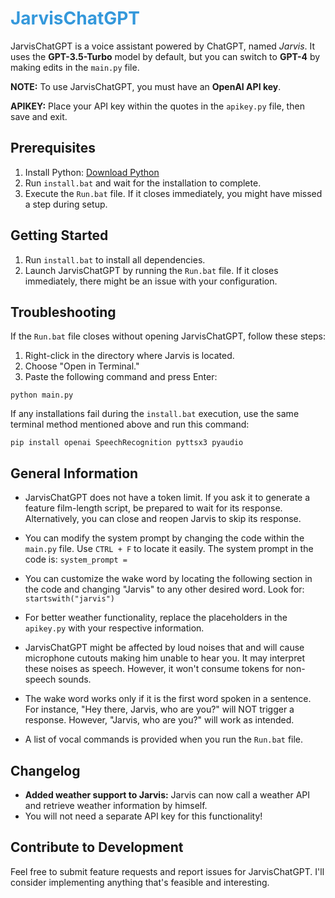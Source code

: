 # <span style="color: #3498db;">JarvisChatGPT</span>

JarvisChatGPT is a voice assistant powered by ChatGPT, named <span style="font-style: italic;">Jarvis</span>. It uses the <span style="font-weight: bold;">GPT-3.5-Turbo</span> model by default, but you can switch to <span style="font-weight: bold;">GPT-4</span> by making edits in the `main.py` file.

**NOTE:** To use JarvisChatGPT, you must have an <span style="font-weight: bold;">OpenAI API key</span>.

**APIKEY:** Place your API key within the quotes in the `apikey.py` file, then save and exit.

## Prerequisites
1. Install Python: [Download Python](https://www.python.org/downloads/)
2. Run `install.bat` and wait for the installation to complete.
3. Execute the `Run.bat` file. If it closes immediately, you might have missed a step during setup.

## Getting Started
1. Run `install.bat` to install all dependencies.
2. Launch JarvisChatGPT by running the `Run.bat` file. If it closes immediately, there might be an issue with your configuration.

## Troubleshooting
If the `Run.bat` file closes without opening JarvisChatGPT, follow these steps:
1. Right-click in the directory where Jarvis is located.
2. Choose "Open in Terminal."
3. Paste the following command and press Enter:
```shell
python main.py
```

If any installations fail during the `install.bat` execution, use the same terminal method mentioned above and run this command:
```shell
pip install openai SpeechRecognition pyttsx3 pyaudio
```

## General Information
- JarvisChatGPT does not have a token limit. If you ask it to generate a feature film-length script, be prepared to wait for its response. Alternatively, you can close and reopen Jarvis to skip its response.
  
- You can modify the system prompt by changing the code within the `main.py` file. Use `CTRL + F` to locate it easily. The system prompt in the code is: `system_prompt =`
  
- You can customize the wake word by locating the following section in the code and changing "Jarvis" to any other desired word. Look for: `startswith("jarvis")`
  
- For better weather functionality, replace the placeholders in the `apikey.py` with your respective information.
  
- JarvisChatGPT might be affected by loud noises that and will cause microphone cutouts making him unable to hear you. It may interpret these noises as speech. However, it won't consume tokens for non-speech sounds.
  
- The wake word works only if it is the first word spoken in a sentence. For instance, "Hey there, Jarvis, who are you?" will NOT trigger a response. However, "Jarvis, who are you?" will work as intended.
  
- A list of vocal commands is provided when you run the `Run.bat` file.


## Changelog
- **Added weather support to Jarvis:** Jarvis can now call a weather API and retrieve weather information by himself.
- You will not need a separate API key for this functionality!

## Contribute to Development
Feel free to submit feature requests and report issues for JarvisChatGPT. I'll consider implementing anything that's feasible and interesting.

